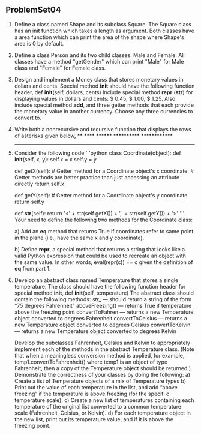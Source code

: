 ## ProblemSet04

1. Define a class named Shape and its subclass Square. The Square class has an init function which takes a length as argument. 
Both classes have a area function which can print the area of the shape where Shape's area is 0 by default.

2. Define a class Person and its two child classes: Male and Female. 
All classes have a method "getGender" which can print "Male" for Male class and "Female" for Female class.

3. Design and implement a Money class that stores monetary values in dollars and cents. Special method
__init__ should have the following function header,
def __init__(self, dollars, cents)
Include special method __repr__ (__str__) for displaying values in dollars and cents: $ 0.45,
$ 1.00, $ 1.25. Also include special method __add__, and three getter methods that each provide the
monetary value in another currency. Choose any three currencies to convert to.

4. Write both a nonrecursive and recursive function that displays the rows of asterisks given below,
			**
		   ****
          ******
        **********
       ************
      **************

5. Consider the following code
'''python
class Coordinate(object):
    def __init__(self, x, y):
        self.x = x
        self.y = y

    def getX(self):
        # Getter method for a Coordinate object's x coordinate.
        # Getter methods are better practice than just accessing an attribute directly
        return self.x

    def getY(self):
        # Getter method for a Coordinate object's y coordinate
        return self.y

    def __str__(self):
        return '<' + str(self.getX()) + ',' + str(self.getY()) + '>'
'''
Your need to define the following two methods for the Coordinate class:

	a) Add an __eq__ method that returns True if coordinates refer to same point in the plane (i.e., have the same x and y coordinate).

	b) Define __repr__, a special method that returns a string that looks like a valid Python expression that could be used to recreate an object with the same value. In other words, eval(repr(c)) == c given the definition of __eq__ from part 1.
	
6. Develop an abstract class named Temperature that stores a single temperature. The class should have
the following function header for special method __init__,
	def __init__(self, temperature)
	The abstract class should contain the following methods:
	_str__ — should return a string of the form “75 degrees Fahrenheit”
	aboveFreezing() — returns True if temperature above the freezing point
	convertToFahren — returns a new Temperature object converted to degrees Fahrenheit
	convertToCelsius — returns a new Temperature object converted to degrees Celsius
	convertToKelvin — returns a new Temperature object converted to degrees Kelvin	
	
	Develop the subclasses Fahrenheit, Celsius and Kelvin to appropriately implement each of 
the methods in the abstract Temperature class. (Note that when a meaningless conversion method
is applied, for example, temp1.convertToFahrenheit() where temp1 is an object of type
Fahrenheit, then a copy of the Temperature object should be returned.)
Demonstrate the correctness of your classes by doing the following:
	a) Create a list of Temperature objects of a mix of Temperature types
	b) Print out the value of each temperature in the list, and add “above freezing” if the temperature is above
freezing (for the specifi c temperature scale).
	c) Create a new list of temperatures containing each temperature of the original list converted to a common
temperature scale (Fahrenheit, Celsius, or Kelvin).
	d) For each temperature object in the new list, print out its temperature value, and if it is above the freezing
point.
